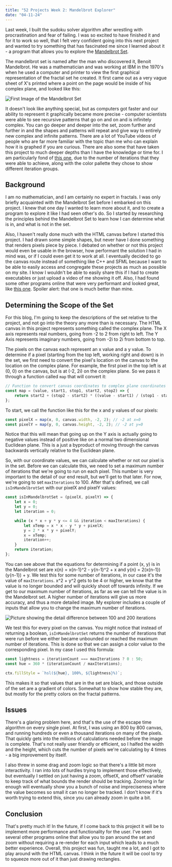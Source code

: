 ```yaml
---
title: "52 Projects Week 2: Mandelbrot Explorer"
date: "04-11-24"
---
```


Last week, I built the sudoku solver algorithm after wrestling with procrastination and fear of failing. I was so excited to have finished it and for it to work so well, that I felt very confident going into this next project and wanted to try something that has fascinated me since I learned about it - a program that allows you to explore the [Mandelbrot Set](https://en.wikipedia.org/wiki/Mandelbrot_set).

The mandelbrot set is named after the man who discovered it, Benoit Mandelbrot. He was a mathematician and was working at IBM in the 1970's when he used a computer and printer to view the first graphical representation of the fractal set he created. It first came out as a very vague sheet of X's printed where a point on the page would be inside of his complex plane, and looked like this:

![First Image of the Mandelbrot Set](https://upload.wikimedia.org/wikipedia/commons/thumb/d/d7/Mandel.png/322px-Mandel.png)

It doesn't look like anything special, but as computers got faster and our ability to represent it graphically became more precise - computer scientists were able to see recursive patterns that go on and on and is infinitely complex. You can go deeper and deeper into the set, zoom further and further in and the shapes and patterns will repeat and give way to entirely new complex and infinite patterns. There are a lot of YouTube videos of people who are far more familiar with the topic than me who can explain how it is graphed if you are curious. There are also some that have taken this project to much deeper depths than I have the knowledge or time for. I am particularly fond of [this one](https://youtu.be/LhOSM6uCWxk?si=_PqdWXgbYnaCggKL), due to the number of iterations that they were able to achieve, along with the color pallette they chose to show different iteration groups.

## Background

I am no mathematician, and I am certainly no expert in fractals. I was only briefly acquainted with the Mandelbrot Set before I embarked on this project. I knew that one day I wanted to learn more about it, and to create a program to explore it like I had seen other's do. So I started by researching the principles behind the Mandelbrot Set to learn how I can determine what is in, and what is not in the set.

Also, I haven't really done much with the HTML canvas before I started this project. I had drawn some simple shapes, but never have I done something that renders pixels piece by piece. I debated on whether or not this project would even be usable in the browser, how performant the solution I had in mind was, or if I could even get it to work at all. I eventually decided to go the canvas route instead of something like C++ and SFML because I want to be able to easily access and congregate these projects as much as possible on my site. I know I wouldn't be able to easily share this if I had to create executables or just upload a video of me showing it off. Also, I had found some other programs online that were very performant and looked great, like [this one](https://mandel.gart.nz/). Spoiler alert: that one is much better than mine.

## Determining the Scope of the Set

For this blog, I'm going to keep the descriptions of the set relative to the project, and not go into the theory any more than is necessary. The HTML canvas in this project represents something called the complex plane. The X axis represents real numbers, going from -2 to 2 from right to left. The Y Axis represents imaginary numbers, going from -2i to 2i from bottom to top.

The pixels on the canvas each represent an x value and a y value. To determine if a pixel (starting from the top left, working right and down) is in the set, we first need to convert the pixel's location on the canvas to the location on the complex plane. For example, the first pixel in the top left is at (0, 0) on the canvas, but is at (-2, 2i) on the complex plane. So we pass it through a function called `map` that will convert it:

```javascript
// Function to convert canvas coordinates to complex plane coordinates
const map = (value, start1, stop1, start2, stop2) => {
    return start2 + (stop2 - start2) * ((value - start1) / (stop1 - start1));
};
```

To start, we call the function like this for the x and y values of our pixels:

```javascript
const pixelX = map(x, 0, canvas.width, -2, 2); // -2 at x=0
const pixelY = map(y, 0, canvas.height, -2, 2); // -2 at y=0
```

Notice that this will mean that going up on the Y axis is actually going to negative values instead of positive like on a normal two dimensional Euclidean plane. This is a just a byproduct of moving through the canvas backwards vertically relative to the Euclidean plane.

So, with our coordinate values, we can calculate whether or not our pixel is in the set. Before we can calculate this, we need to set a maximum number of iterations that we're going to run on each pixel. This number is very important to the detail of our end result, but we'll get to that later. For now, we're going to set `maxIterations` to 100. After that's defined, we call `isInMandelbrotSet` with our pixelX and pixelY values:

```javascript
const isInMandelbrotSet = (pixelX, pixelY) => {
    let x = 0;
    let y = 0;
    let iteration = 0;

    while (x * x + y * y <= 4 && iteration < maxIterations) {
        let xTemp = x * x - y * y + pixelX;
        y = 2 * x * y + pixelY;
        x = xTemp;
        iteration++;
    }
    return iteration;
};
```

You can see above that the equations for determining if a point (x, y) is in the Mandelbrot set are x{n} = x{n-1}^2 - y{n-1}^2 + x and y{n} = 2(x{n-1})(y{n-1}) + y. We test this for some number of iterations, in our case it's the value of `maxIterations`. x^2 + y^2 gets to be 4 or higher, we know that the value is no longer bounded and will quickly shoot off towards infinity. If we get to our maximum number of iterations, as far as we can tell the value is in the Mandelbrot set. A higher number of iterations will give us more accuracy, and thus a more detailed image. My explorer includes a couple of inputs that allow you to change the maximum number of iterations.

![Picture showing the detail difference between 100 and 200 iterations](/iteration_difference.png)

We test this for every pixel on the canvas. You might notice that instead of returning a boolean, `isInMandelbrotSet` returns the number of iterations that were run before we either became unbounded or reached the maximum number of iterations. This is done so that we can assign a color value to the corresponding pixel. In my case I used this formula:

```javascript
const lightness = iterationCount === maxIterations ? 0 : 50;
const hue = 360 * (iterationCount / maxIterations);

ctx.fillStyle = `hsl(${hue}, 100%, ${lightness}%)`;
```

This makes it so that values that are in the set are black, and those outside of the set are a gradient of colors. Somewhat to show how stable they are, but mostly for the pretty colors on the fractal patterns.

## Issues

There's a glaring problem here, and that's the use of the escape time algorithm on every single pixel. At first, I was using an 800 by 800 canvas, and running hundreds or even a thousand iterations on many of the pixels. That quickly gets into the millions of calculations needed before the image is complete. That's not really user friendly or efficient, so I halfed the width and the height, which cuts the number of pixels we're calculating by 4 times - a big improvement by itself.

I also threw in some drag and zoom logic so that there's a little bit more interactivity. I ran into lots of hurdles trying to implement those effectively, but eventually I settled on just having a zoom, offsetX, and offsetY variable to keep track of what bounds the render should be tracking. Zooming in far enough will eventually show you a bunch of noise and impreciseness where the value becomes so small it can no longer be tracked. I don't know if it's worth trying to extend this, since you can already zoom in quite a bit.

## Conclusion

That's pretty much it! In the future, if I come back to this project it will be to implement more performance and functionality for the user. I've seen several other programs online that allow you to pan around the set and zoom without requiring a re-render for each input which leads to a much better experience. Overall, this project was fun, taught me a lot, and I got to play around with the HTML canvas. I think in the future it will be cool to try to squeeze more out of it than just drawing rectangles.
